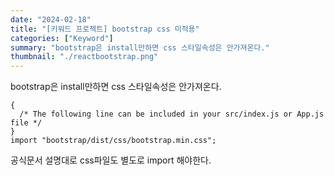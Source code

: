 ```yaml
---
date: "2024-02-18"
title: "[키워드 프로젝트] bootstrap css 미적용"
categories: ["Keyword"]
summary: "bootstrap은 install만하면 css 스타일속성은 안가져온다."
thumbnail: "./reactbootstrap.png"
---
```


bootstrap은 install만하면 css 스타일속성은 안가져온다.

```tsx
{
  /* The following line can be included in your src/index.js or App.js file */
}
import "bootstrap/dist/css/bootstrap.min.css";
```

공식문서 설명대로 css파일도 별도로 import 해야한다.
